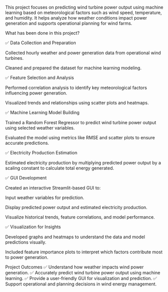 This project focuses on predicting wind turbine power output using machine learning based on meteorological factors such as wind speed, temperature, and humidity. It helps analyze how weather conditions impact power generation and supports operational planning for wind farms.

What has been done in this project?

✅ Data Collection and Preparation

Collected hourly weather and power generation data from operational wind turbines.

Cleaned and prepared the dataset for machine learning modeling.

✅ Feature Selection and Analysis

Performed correlation analysis to identify key meteorological factors influencing power generation.

Visualized trends and relationships using scatter plots and heatmaps.

✅ Machine Learning Model Building

Trained a Random Forest Regressor to predict wind turbine power output using selected weather variables.

Evaluated the model using metrics like RMSE and scatter plots to ensure accurate predictions.

✅ Electricity Production Estimation

Estimated electricity production by multiplying predicted power output by a scaling constant to calculate total energy generated.

✅ GUI Development

Created an interactive Streamlit-based GUI to:

Input weather variables for prediction.

Display predicted power output and estimated electricity production.

Visualize historical trends, feature correlations, and model performance.

✅ Visualization for Insights

Developed graphs and heatmaps to understand the data and model predictions visually.

Included feature importance plots to interpret which factors contribute most to power generation.

Project Outcomes
✅ Understand how weather impacts wind power generation.
✅ Accurately predict wind turbine power output using machine learning.
✅ Provide a user-friendly GUI for visualization and prediction.
✅ Support operational and planning decisions in wind energy management.
